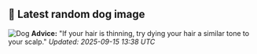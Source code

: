 ## 🐶 Latest random dog image
![Dog](https://images.dog.ceo/breeds/kelpie/n02105412_452.jpg)
**Advice:** "If your hair is thinning, try dying your hair a similar tone to your scalp."
*Updated: 2025-09-15 13:38 UTC*
